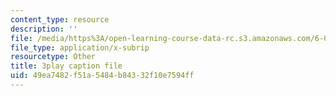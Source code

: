 ```yaml
---
content_type: resource
description: ''
file: /media/https%3A/open-learning-course-data-rc.s3.amazonaws.com/6-0001-introduction-to-computer-science-and-programming-in-python-fall-2016/49ea7482f51a5484b84332f10e7594ff_-wz4iU2V-Yo.vtt
file_type: application/x-subrip
resourcetype: Other
title: 3play caption file
uid: 49ea7482-f51a-5484-b843-32f10e7594ff
---
```

